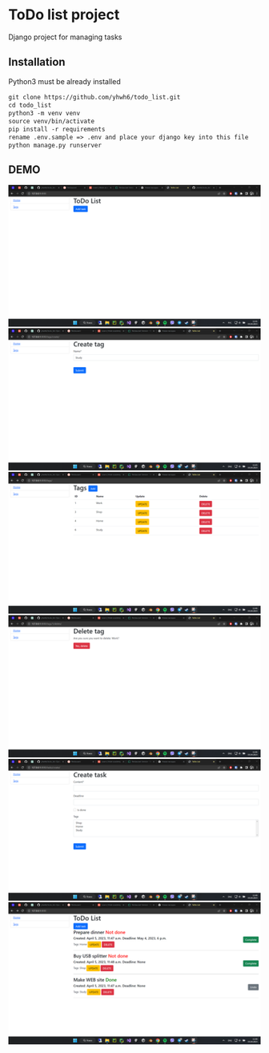 # ToDo list project
Django project for managing tasks

## Installation
Python3 must be already installed

```shell
git clone https://github.com/yhwh6/todo_list.git
cd todo_list
python3 -m venv venv
source venv/bin/activate
pip install -r requirements 
rename .env.sample => .env and place your django key into this file
python manage.py runserver
```

## DEMO
![Website Interface](scrn.png)
![Website Interface](scrn1.png)
![Website Interface](scrn2.png)
![Website Interface](scrn3.png)
![Website Interface](scrn4.png)
![Website Interface](scrn5.png)